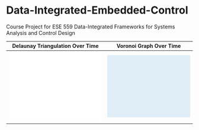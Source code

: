 # Data-Integrated-Embedded-Control
Course Project for ESE 559 Data-Integrated Frameworks for Systems Analysis and Control Design

Delaunay Triangulation Over Time | Voronoi Graph Over Time
:---:|:---:
![dalaunay](https://github.com/donnellca/Data-Integrated-Embedded-Control/blob/main/gifs/delaunay.gif) | ![voronoi](https://github.com/donnellca/Data-Integrated-Embedded-Control/blob/main/gifs/voronoi.gif)
